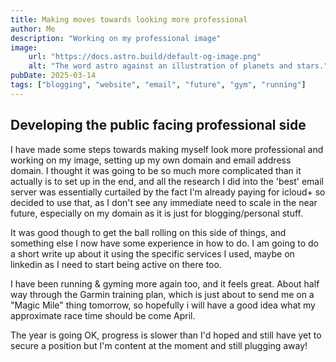 ```yaml
---
title: Making moves towards looking more professional
author: Me
description: "Working on my professional image"
image:
    url: "https://docs.astro.build/default-og-image.png"
    alt: "The word astro against an illustration of planets and stars."
pubDate: 2025-03-14
tags: ["blogging", "website", "email", "future", "gym", "running"]
---
```

## Developing the public facing professional side

I have made some steps towards making myself look more professional and working on my image, setting up my own domain and email address domain. I thought it was going to be so much more complicated than it actually is to set up in the end, and all the research I did into the 'best' email server was essentially curtailed by the fact I'm already paying for icloud+ so decided to use that, as I don't see any immediate need to scale in the near future, especially on my domain as it is just for blogging/personal stuff.

It was good though to get the ball rolling on this side of things, and something else I now have some experience in how to do. I am going to do a short write up about it using the specific services I used, maybe on linkedin as I need to start being active on there too.

I have been running & gyming more again too, and it feels great. About half way through the Garmin training plan, which is just about to send me on a "Magic Mile" thing tomorrow, so hopefully i will have a good idea what my approximate race time should be come April.

The year is going OK, progress is slower than I'd hoped and still have yet to secure a position but I'm content at the moment and still plugging away!